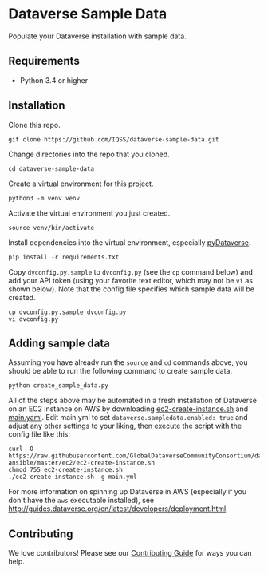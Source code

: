# Dataverse Sample Data

Populate your Dataverse installation with sample data.

## Requirements

- Python 3.4 or higher

## Installation

Clone this repo.

    git clone https://github.com/IQSS/dataverse-sample-data.git

Change directories into the repo that you cloned.

    cd dataverse-sample-data

Create a virtual environment for this project.

    python3 -m venv venv

Activate the virtual environment you just created.

    source venv/bin/activate

Install dependencies into the virtual environment, especially [pyDataverse][].

    pip install -r requirements.txt

Copy `dvconfig.py.sample` to `dvconfig.py` (see the `cp` command below) and add your API token (using your favorite text editor, which may not be `vi` as shown below). Note that the config file specifies which sample data will be created.

    cp dvconfig.py.sample dvconfig.py
    vi dvconfig.py

## Adding sample data

Assuming you have already run the `source` and `cd` commands above, you should be able to run the following command to create sample data.

    python create_sample_data.py

All of the steps above may be automated in a fresh installation of Dataverse on an EC2 instance on AWS by downloading [ec2-create-instance.sh][] and [main.yaml][]. Edit main.yml to set `dataverse.sampledata.enabled: true` and adjust any other settings to your liking, then execute the script with the config file like this:

    curl -O https://raw.githubusercontent.com/GlobalDataverseCommunityConsortium/dataverse-ansible/master/ec2/ec2-create-instance.sh
    chmod 755 ec2-create-instance.sh
    ./ec2-create-instance.sh -g main.yml

For more information on spinning up Dataverse in AWS (especially if you don't have the `aws` executable installed), see http://guides.dataverse.org/en/latest/developers/deployment.html

## Contributing

We love contributors! Please see our [Contributing Guide][] for ways you can help.

[ec2-create-instance.sh]: https://raw.githubusercontent.com/GlobalDataverseCommunityConsortium/dataverse-ansible/master/ec2/ec2-create-instance.sh
[main.yaml]: https://github.com/GlobalDataverseCommunityConsortium/dataverse-ansible/blob/master/defaults/main.yml
[Contributing Guide]: CONTRIBUTING.md
[pyDataverse]: https://pypi.org/project/pyDataverse/
